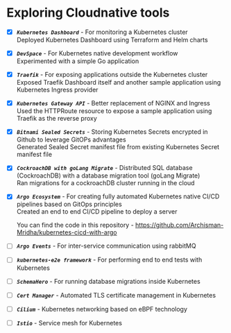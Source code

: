# Exploring Cloudnative tools

- [x] ***`Kubernetes Dashboard`*** - For monitoring a Kubernetes cluster \
	Deployed Kubernetes Dashboard using Terraform and Helm charts

- [x] ***`DevSpace`*** - For Kubernetes native development workflow \
	Experimented with a simple Go application

- [x] ***`Traefik`*** - For exposing applications outside the Kubernetes cluster \
	Exposed Traefik Dashboard itself and another sample application using Kubernetes Ingress provider

- [x] ***`Kubernetes Gateway API`*** - Better replacement of NGINX and Ingress \
	Used the HTTPRoute resource to expose a sample application using Traefik as the reverse proxy

- [x] ***`Bitnami Sealed Secrets`*** - Storing Kubernetes Secrets encrypted in Github to leverage GitOPs advantages \
	Generated Sealed Secret manifest file from existing Kubernetes Secret manifest file

- [x] ***`CockroachDB with goLang Migrate`*** - Distributed SQL database (CockroachDB) with a database migration tool (goLang Migrate) \
	Ran migrations for a cockroachDB cluster running in the cloud

- [x] ***`Argo Ecosystem`*** - For creating fully automated Kubernetes native CI/CD pipelines based on GitOps principles \
	Created an end to end CI/CD pipeline to deploy a server

	You can find the code in this repository - https://github.com/Archisman-Mridha/kubernetes-cicd-with-argo

- [ ] ***`Argo Events`*** - For inter-service communication using rabbitMQ

- [ ] ***`kubernetes-e2e framework`*** - For performing end to end tests with Kubernetes

- [ ] ***`SchemaHero`*** - For running database migrations inside Kubernetes

- [ ] ***`Cert Manager`*** - Automated TLS certificate management in Kubernetes

- [ ] ***`Cilium`*** - Kubernetes networking based on eBPF technology

- [ ] ***`Istio`*** - Service mesh for Kubernetes